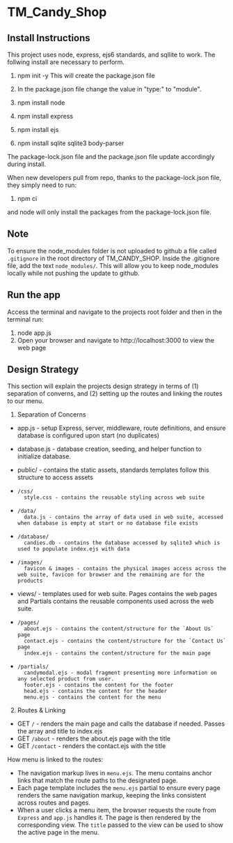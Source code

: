 # TM_Candy_Shop

## Install Instructions
This project uses node, express, ejs6 standards, and sqllite to work.
The follwing install are necessary to perform.

1. npm init -y
This will create the package.json file
2. In the package.json file change the value in "type:" to "module".

3. npm install node
4. npm install express
5. npm install ejs
6. npm install sqlite sqlite3 body-parser

The package-lock.json file and the package.json file update accordingly during install.

When new developers pull from repo, thanks to the package-lock.json file, they simply need to run:

1. npm ci

and node will only install the packages from the package-lock.json file.

## Note
To ensure the node_modules folder is not uploaded to github a file called `.gitignore` in the root directory of TM_CANDY_SHOP. Inside the .gitignore file, add the text `node_modules/`. This will allow you to keep node_modules locally while not pushing the update to github.

## Run the app
Access the terminal and navigate to the projects root folder and then in the terminal run:
1. node app.js
2. Open your browser and navigate to http://localhost:3000 to view the web page


## Design Strategy
This section will explain the projects design strategy in terms of (1) separation of converns, and (2) setting up the routes and linking the routes to our menu.

1. Separation of Concerns
+ app.js - setup Express, server, middleware, route definitions, and ensure database is configured upon start (no duplicates)
+ database.js - database creation, seeding, and helper function to initialize database.

+ public/ - contains the static assets, standards templates follow this structure to access assets
+     /css/
        style.css - contains the reusable styling across web suite
+     /data/
        data.js - contains the array of data used in web suite, accessed when database is empty at start or no database file exists
+     /database/
        candies.db - contains the database accessed by sqlite3 which is used to populate index.ejs with data
+     /images/
        favicon & images - contains the physical images access across the web suite, favicon for browser and the remaining are for the products

+ views/ - templates used for web suite. Pages contains the web pages and Partials contains the reusable components used across the web suite.
+     /pages/
        about.ejs - contains the content/structure for the `About Us` page
        contact.ejs - contains the content/structure for the `Contact Us` page
        index.ejs - contains the content/structure for the main page
+     /partials/
        candymodal.ejs - modal fragment presenting more information on any selected product from user.
        footer.ejs - contains the content for the footer
        head.ejs - contains the content for the header
        menu.ejs - contains the content for the menu



2. Routes & Linking
+ GET `/` - renders the main page and calls the database if needed. Passes the array and title to index.ejs
+ GET `/about` - renders the about.ejs page with the title
+ GET `/contact` - renders the contact.ejs with the title

How menu is linked to the routes:
+ The navigation markup lives in `menu.ejs`. The menu contains anchor links that match the route paths to the designated page.
+ Each page template includes the `menu.ejs` partial to ensure every page renders the same navigation markup, keeping the links consistent across routes and pages.
+ When a user clicks a menu item, the browser requests the route from `Express` and `app.js` handles it. The page is then rendered by the corresponding view. The `title` passed to the view can be used to show the active page in the menu.